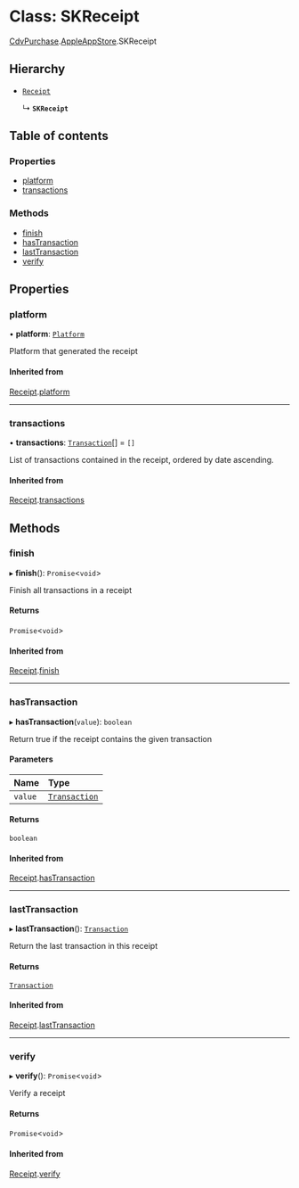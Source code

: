 # Class: SKReceipt

[CdvPurchase](../modules/CdvPurchase.md).[AppleAppStore](../modules/CdvPurchase.AppleAppStore.md).SKReceipt

## Hierarchy

- [`Receipt`](CdvPurchase.Receipt.md)

  ↳ **`SKReceipt`**

## Table of contents

### Properties

- [platform](CdvPurchase.AppleAppStore.SKReceipt.md#platform)
- [transactions](CdvPurchase.AppleAppStore.SKReceipt.md#transactions)

### Methods

- [finish](CdvPurchase.AppleAppStore.SKReceipt.md#finish)
- [hasTransaction](CdvPurchase.AppleAppStore.SKReceipt.md#hastransaction)
- [lastTransaction](CdvPurchase.AppleAppStore.SKReceipt.md#lasttransaction)
- [verify](CdvPurchase.AppleAppStore.SKReceipt.md#verify)

## Properties

### platform

• **platform**: [`Platform`](../enums/CdvPurchase.Platform.md)

Platform that generated the receipt

#### Inherited from

[Receipt](CdvPurchase.Receipt.md).[platform](CdvPurchase.Receipt.md#platform)

___

### transactions

• **transactions**: [`Transaction`](CdvPurchase.Transaction.md)[] = `[]`

List of transactions contained in the receipt, ordered by date ascending.

#### Inherited from

[Receipt](CdvPurchase.Receipt.md).[transactions](CdvPurchase.Receipt.md#transactions)

## Methods

### finish

▸ **finish**(): `Promise`<`void`\>

Finish all transactions in a receipt

#### Returns

`Promise`<`void`\>

#### Inherited from

[Receipt](CdvPurchase.Receipt.md).[finish](CdvPurchase.Receipt.md#finish)

___

### hasTransaction

▸ **hasTransaction**(`value`): `boolean`

Return true if the receipt contains the given transaction

#### Parameters

| Name | Type |
| :------ | :------ |
| `value` | [`Transaction`](CdvPurchase.Transaction.md) |

#### Returns

`boolean`

#### Inherited from

[Receipt](CdvPurchase.Receipt.md).[hasTransaction](CdvPurchase.Receipt.md#hastransaction)

___

### lastTransaction

▸ **lastTransaction**(): [`Transaction`](CdvPurchase.Transaction.md)

Return the last transaction in this receipt

#### Returns

[`Transaction`](CdvPurchase.Transaction.md)

#### Inherited from

[Receipt](CdvPurchase.Receipt.md).[lastTransaction](CdvPurchase.Receipt.md#lasttransaction)

___

### verify

▸ **verify**(): `Promise`<`void`\>

Verify a receipt

#### Returns

`Promise`<`void`\>

#### Inherited from

[Receipt](CdvPurchase.Receipt.md).[verify](CdvPurchase.Receipt.md#verify)
